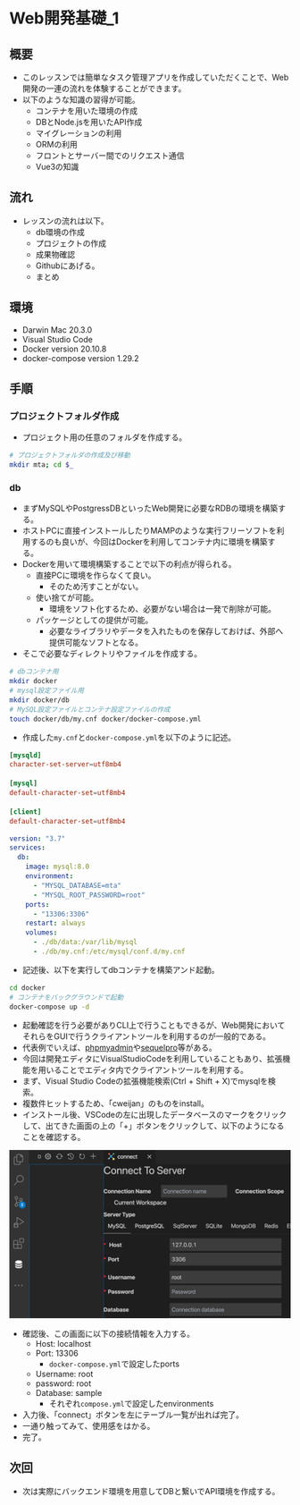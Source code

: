 # Web開発基礎_1

## 概要
- このレッスンでは簡単なタスク管理アプリを作成していただくことで、Web開発の一連の流れを体験することができます。
- 以下のような知識の習得が可能。
  - コンテナを用いた環境の作成
  - DBとNode.jsを用いたAPI作成
  - マイグレーションの利用
  - ORMの利用
  - フロントとサーバー間でのリクエスト通信
  - Vue3の知識

## 流れ
- レッスンの流れは以下。
  - db環境の作成
  - プロジェクトの作成
  - 成果物確認
  - Githubにあげる。
  - まとめ

## 環境
- Darwin Mac 20.3.0
- Visual Studio Code
- Docker version 20.10.8
- docker-compose version 1.29.2

## 手順

### プロジェクトフォルダ作成
- プロジェクト用の任意のフォルダを作成する。

```bash
# プロジェクトフォルダの作成及び移動
mkdir mta; cd $_
```

### db
- まずMySQLやPostgressDBといったWeb開発に必要なRDBの環境を構築する。
- ホストPCに直接インストールしたりMAMPのような実行フリーソフトを利用するのも良いが、今回はDockerを利用してコンテナ内に環境を構築する。
- Dockerを用いて環境構築することで以下の利点が得られる。
  - 直接PCに環境を作らなくて良い。
    - そのため汚すことがない。
  - 使い捨てが可能。
    - 環境をソフト化するため、必要がない場合は一発で削除が可能。
  - パッケージとしての提供が可能。
    - 必要なライブラリやデータを入れたものを保存しておけば、外部へ提供可能なソフトとなる。
- そこで必要なディレクトリやファイルを作成する。

```bash
# dbコンテナ用
mkdir docker
# mysql設定ファイル用
mkdir docker/db
# MySQL設定ファイルとコンテナ設定ファイルの作成
touch docker/db/my.cnf docker/docker-compose.yml
```

- 作成した`my.cnf`と`docker-compose.yml`を以下のように記述。

```conf
[mysqld]
character-set-server=utf8mb4

[mysql]
default-character-set=utf8mb4

[client]
default-character-set=utf8mb4
```

```yaml
version: "3.7"
services:
  db:
    image: mysql:8.0
    environment:
      - "MYSQL_DATABASE=mta"
      - "MYSQL_ROOT_PASSWORD=root"
    ports:
      - "13306:3306"
    restart: always
    volumes:
      - ./db/data:/var/lib/mysql
      - ./db/my.cnf:/etc/mysql/conf.d/my.cnf
```

- 記述後、以下を実行してdbコンテナを構築アンド起動。

```bash
cd docker
# コンテナをバックグラウンドで起動
docker-compose up -d
```

- 起動確認を行う必要がありCLI上で行うこともできるが、Web開発においてそれらをGUIで行うクライアントツールを利用するのが一般的である。
- 代表例でいえば、[phpmyadmin](https://www.phpmyadmin.net/)や[sequelpro](https://www.sequelpro.com/)等がある。
- 今回は開発エディタにVisualStudioCodeを利用していることもあり、拡張機能を用いることでエディタ内でクライアントツールを利用する。
- まず、Visual Studio Codeの拡張機能検索(Ctrl + Shift + X)でmysqlを検索。
- 複数件ヒットするため、「cweijan」のものをinstall。
- インストール後、VSCodeの左に出現したデータベースのマークをクリックして、出てきた画面の上の「+」ボタンをクリックして、以下のようになることを確認する。

![vscode_mysql](./img/vscode_mysql.png)

- 確認後、この画面に以下の接続情報を入力する。
  - Host: localhost
  - Port: 13306
    - `docker-compose.yml`で設定したports
  - Username: root
  - password: root
  - Database: sample
    - それぞれ`compose.yml`で設定したenvironments
- 入力後、「connect」ボタンを左にテーブル一覧が出れば完了。
- 一通り触ってみて、使用感をはかる。
- 完了。

## 次回
- 次は実際にバックエンド環境を用意してDBと繋いでAPI環境を作成する。
